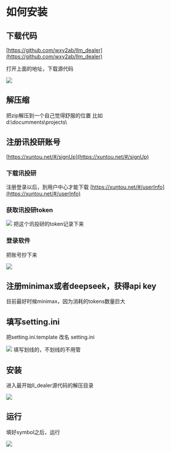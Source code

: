# 如何安装
## 下载代码
[https://github.com/wxy2ab/llm_dealer](https://github.com/wxy2ab/llm_dealer)

打开上面的地址，下载源代码

![](https://files.mdnice.com/user/71245/3d1fa987-4f93-41fd-8d13-015dc00ee628.png)

## 解压缩
把zip解压到一个自己觉得舒服的位置
比如    
d:\documments\projects\

## 注册讯投研账号
[https://xuntou.net/#/signUp](https://xuntou.net/#/signUp)


### 下载讯投研
注册登录以后，到用户中心才能下载
[https://xuntou.net/#/userInfo](https://xuntou.net/#/userInfo)

### 获取讯投研token

![](https://files.mdnice.com/user/71245/630eb526-00a5-4529-8f68-9e7cd9a267de.png)
把这个讯投研的token记录下来

### 登录软件
把账号抄下来

![](https://files.mdnice.com/user/71245/bd2276cb-2b8e-4b3b-a775-7d200d7ba043.png)


## 注册minimax或者deepseek，获得api key
目前最好时候minimax，因为消耗的tokens数量巨大

## 填写setting.ini
把setting.ini.template 改名 setting.ini

![](https://files.mdnice.com/user/71245/9cf0b992-fce3-4ce5-b6c7-8a0c1b930318.png)
填写划线的，不划线的不用管


## 安装
进入最开始ll_dealer源代码的解压目录

![](https://files.mdnice.com/user/71245/f028c9d8-d1cf-429c-953f-7445aed554f6.png)

## 运行
填好symbol之后，运行


![](https://files.mdnice.com/user/71245/b5f1b9c2-b093-4239-bc45-0900aa0839ca.png)

